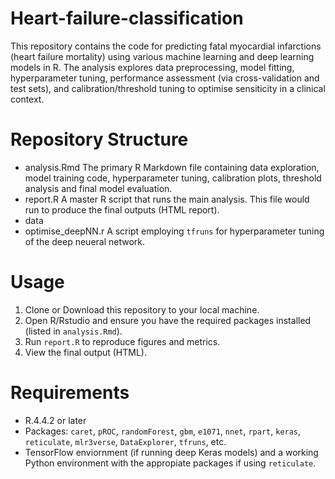 # Heart-failure-classification

This repository contains the code for predicting fatal myocardial infarctions (heart failure mortality) using various machine learning and deep learning models in R. The analysis explores data preprocessing, model fitting, hyperparameter tuning, performance assessment (via cross-validation and test sets), and calibration/threshold tuning to optimise sensiticity in a clinical context.

# Repository Structure
- analysis.Rmd
The primary R Markdown file containing data exploration, model training code, hyperparameter tuning, calibration plots, threshold analysis and final model evaluation.
- report.R
A master R script that runs the main analysis. This file would run to produce the final outputs (HTML report).
- data
- optimise_deepNN.r
A script employing `tfruns` for hyperparameter tuning of the deep neueral network.

# Usage
1. Clone or Download this repository to your local machine.
2. Open R/Rstudio and ensure you have the required packages installed (listed in `analysis.Rmd`).
3. Run `report.R` to reproduce figures and metrics.
4. View the final output (HTML).

# Requirements
- R.4.4.2 or later
- Packages: `caret`, `pROC`, `randomForest`, `gbm`, `e1071`, `nnet`, `rpart`, `keras`, `reticulate`, `mlr3verse`, `DataExplorer`, `tfruns`, etc.
- TensorFlow enviornment (if running deep Keras models) and a working Python environment with the appropiate packages if using `reticulate`.
